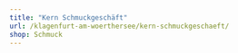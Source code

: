 ```yaml
---
title: "Kern Schmuckgeschäft"
url: /klagenfurt-am-woerthersee/kern-schmuckgeschaeft/
shop: Schmuck
---
```

